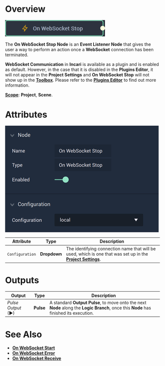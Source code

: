 # Overview

![The On WebSocket Stop Node.](../../../../.gitbook/assets/onwebsocketstopnode20241.png)

The **On WebSocket Stop Node** is an **Event Listener Node** that gives the user a way to perform an action once a **WebSocket** connection has been terminated.

**WebSocket Communication** in **Incari** is available as a plugin and is enabled as default. However, in the case that it is disabled in the **Plugins Editor**, it will not appear in the **Project Settings** and **On WebSocket Stop** will not show up in the [**Toolbox**](../../../overview.md). Please refer to the [**Plugins Editor**](../../../../modules/plugins/README.md) to find out more information.

[**Scope**](../../../overview.md#scopes): **Project**, **Scene**.

# Attributes

![The On WebSocket Stop Node Attributes.](../../../../.gitbook/assets/onwebsocketstopatts.png)

|Attribute|Type|Description|
|---|---|---|
|`Configuration`|**Dropdown**|The identifying connection name that will be used, which is one that was set up in the [**Project Settings**](../../../../modules/project-settings/websocket.md).|


# Outputs

|Output|Type|Description|
|---|---|---|
|*Pulse Output* (►)|**Pulse**|A standard **Output Pulse**, to move onto the next **Node** along the **Logic Branch**, once this **Node** has finished its execution.|

# See Also

* [**On WebSocket Start**](onwebsocketstart.md)
* [**On WebSocket Error**](onwebsocketerror.md)
* [**On WebSocket Receive**](onwebsocketreceive.md)

